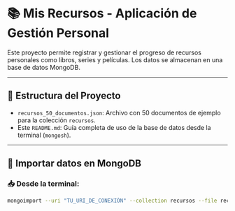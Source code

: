 # 📚 Mis Recursos - Aplicación de Gestión Personal

Este proyecto permite registrar y gestionar el progreso de recursos personales como libros, series y películas. Los datos se almacenan en una base de datos MongoDB.

---

## 📁 Estructura del Proyecto

- `recursos_50_documentos.json`: Archivo con 50 documentos de ejemplo para la colección `recursos`.
- Este `README.md`: Guía completa de uso de la base de datos desde la terminal (`mongosh`).

---

## 🚀 Importar datos en MongoDB

### 📥 Desde la terminal:

```bash
mongoimport --uri "TU_URI_DE_CONEXIÓN" --collection recursos --file recursos_50_documentos.json --jsonArray

